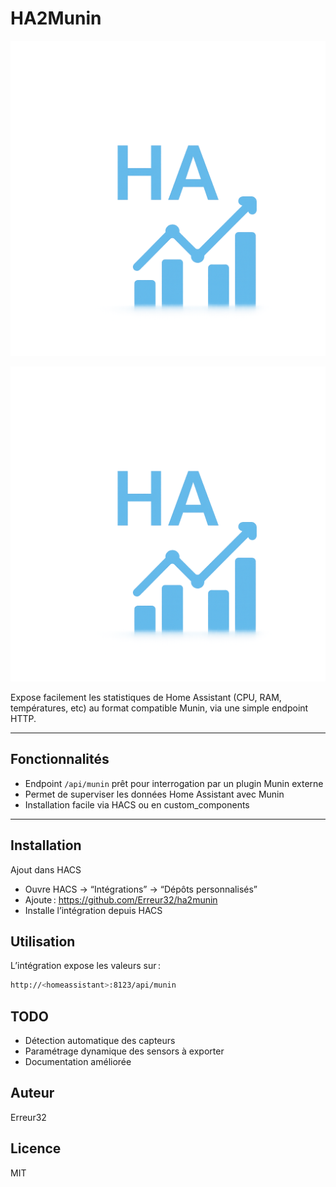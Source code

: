 # HA2Munin

![Munin Logo](custom_components/ha2munin/icon.png)

![Munin Logo](https://raw.githubusercontent.com/Erreur32/ha2munin/main/custom_components/ha2munin/icon.png)


Expose facilement les statistiques de Home Assistant (CPU, RAM, températures, etc) au format compatible Munin, via une simple endpoint HTTP.

---

## Fonctionnalités

- Endpoint `/api/munin` prêt pour interrogation par un plugin Munin externe
- Permet de superviser les données Home Assistant avec Munin
- Installation facile via HACS ou en custom_components

---

## Installation

Ajout dans HACS

-   Ouvre HACS → “Intégrations” → “Dépôts personnalisés”
-   Ajoute : https://github.com/Erreur32/ha2munin
-   Installe l’intégration depuis HACS

## Utilisation

L’intégration expose les valeurs sur :

```bash
http://<homeassistant>:8123/api/munin

```

## TODO

-   Détection automatique des capteurs
-   Paramétrage dynamique des sensors à exporter
-   Documentation améliorée


## Auteur

Erreur32

## Licence

MIT
